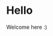 <!-- Memberstack webflow package -->
<script data-memberstack-app="app_cl8ybkc3e00850vjmciqqcof4" src="https://static.memberstack.com/scripts/v1/memberstack.js" type="text/javascript"></script>

# Hello

Welcome here :)
